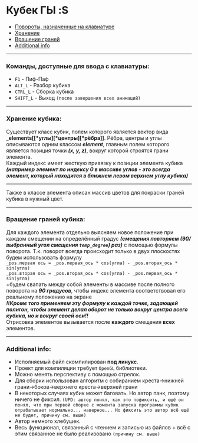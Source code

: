 # Кубек ГЫ :S
* [Повороты, назначенные на клавиатуре](#keyboard)
* [Хранение](#storage)
* [Вращение граней](#rotate)
* [Additional info](#add_info)
***
### <a name="keyboard">Команды, доступные для ввода с клавиатуры:</a>
 * `F1` - Пиф-Паф
 * `ALT_L` - Разбор кубика
 * `CTRL_L` - Сборка кубика
 * `SHIFT_L` - Выход `(после завершения всех анимаций)`
***
### <a name="storage">Хранение кубика:</a>
Существует класс кубик, полем которого является вектор вида **_elements[[\*углы][\*центры][\*рёбра]]**. Рёбра, центры и углы описываются одним классом ***element***, главным полем которого является позиция точки ***(x, y, z)***, вокруг которой строятся грани элемента.  
Каждый индекс имеет жесткую привязку к позиции элемента кубика ***(например элемент по индексу 0 в массиве углов - это всегда элемент, который находится в ближнем левом верхнем углу кубика)***
***
Также в классе элемента описан массив цветов для покраски граней кубика в нужный цвет.

***
### <a name="rotate">Вращение граней кубика:</a>
Для каждого элемента отдельно выясняем новое положение при каждом смещении на определённый градус ***(смещения повторяем (90/выбранный угол смещения `temp_degree`) раз)*** с помощью формулы поворота. Т.к. поворот всегда происходит только в двух плоскостях будем использовать формулу  
`_pos.первая ось = _pos.первая_ось * cos(угла) - _pos.вторая_ось * sin(угла)`  
`_pos.вторая ось = _pos.вторая_ось * cos(угла) - _pos.первая_ось * sin(угла)`  
+будем свапать между собой элементы в массиве после полного поворота на ***90 градусов***, чтобы индекс элемента соответствовал его реальному положению на экране  
***!!Кроме того применяем эту формулу к каждой точке, задающей полигон, чтобы элемент делал оборот не только вокруг центра всего кубика, но и вокруг своей оси!!***  
Отрисовка элементов вызывается после **каждого** смещения **всех** элементов.
***
### <a name="add_info">Additional info</a>: 
 * Исполняемый файл скомпилирован **под линукс**.  
 * Проект для компиляции требует `OpenGL` библиотеки.  
 * Можно менять перспективу с помощью стрелок.  
 * Для сборки использован алгоритм с собиранием креста->нижней грани->боков->верхнего креста->верхней грани  
 * В некоторых случаях кубик может баговать. Но автор панк, поэтому ничего не фиксил. `(UPD: автор понял, как это пофиксить, и ещё он понял, что при первой
 сборке с момента запуска программы кубик отрабатывает нормально... наверное... Но фиксить это автор всё ещё не будет, причину см. выше)`   
 * Автор немного хлебушек.  
 * Весь функционал, связанный с чтением и записью из файлов + всё с этим связанное не было реализовано `(причину см. выше)`
